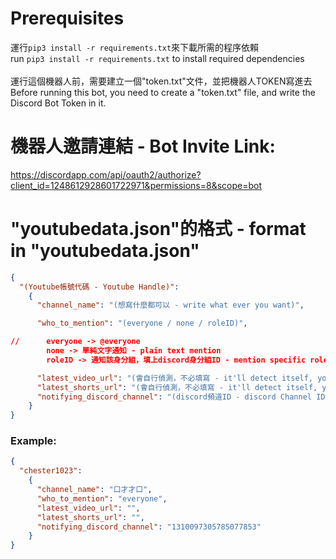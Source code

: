 # Prerequisites
運行`pip3 install -r requirements.txt`來下載所需的程序依賴<br>
run `pip3 install -r requirements.txt` to install required dependencies<br>
<br>
運行這個機器人前，需要建立一個"token.txt"文件，並把機器人TOKEN寫進去<br>
Before running this bot, you need to create a "token.txt" file, and write the Discord Bot Token in it.

# 機器人邀請連結 - Bot Invite Link:<br>
https://discordapp.com/api/oauth2/authorize?client_id=1248612928601722971&permissions=8&scope=bot <br>

# "youtubedata.json"的格式 - format in "youtubedata.json" <br>
```Json
{
  "(Youtube帳號代碼 - Youtube Handle)":
    {
      "channel_name": "(想寫什麼都可以 - write what ever you want)",

      "who_to_mention": "(everyone / none / roleID)",

//      everyone -> @everyone
        none -> 單純文字通知 - plain text mention
        roleID -> 通知該身分組，填上discord身分組ID - mention specific role, insert discord role ID

      "latest_video_url": "(會自行偵測，不必填寫 - it'll detect itself, you can leave it blank)",
      "latest_shorts_url": "(會自行偵測，不必填寫 - it'll detect itself, you can leave it blank)",
      "notifying_discord_channel": "(discord頻道ID - discord Channel ID)"
    }
}
```

### Example:
```Json
{
  "chester1023":
    {
      "channel_name": "口才才口",
      "who_to_mention": "everyone",
      "latest_video_url": "",
      "latest_shorts_url": "",
      "notifying_discord_channel": "1310097305785077853"
    }
}
```
